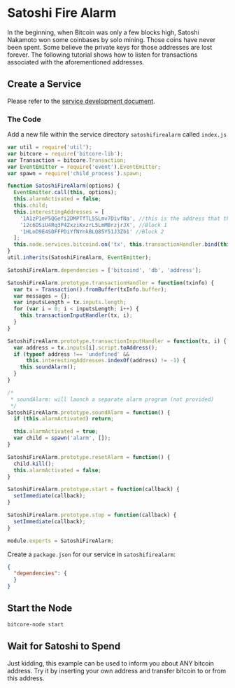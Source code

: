 # Satoshi Fire Alarm

In the beginning, when Bitcoin was only a few blocks high, Satoshi Nakamoto won some coinbases by solo mining. Those coins have never been spent. Some believe the private keys for those addresses are lost forever. The following tutorial shows how to listen for transactions associated with the aforementioned addresses.

## Create a Service

Please refer to the [service development document](service-development.html).

### The Code

Add a new file within the service directory `satoshifirealarm` called `index.js`

```js
var util = require('util');
var bitcore = require('bitcore-lib');
var Transaction = bitcore.Transaction;
var EventEmitter = require('event').EventEmitter;
var spawn = require('child_process').spawn;

function SatoshiFireAlarm(options) {
  EventEmitter.call(this, options);
  this.alarmActivated = false;
  this.child;
  this.interestingAddresses = [
    '1A1zP1eP5QGefi2DMPTfTL5SLmv7DivfNa', //this is the address that the genesis paid its coinbase to. Can't be spent due to a bug in the code.
    '12c6DSiU4Rq3P4ZxziKxzrL5LmMBrzjrJX', //Block 1
    '1HLoD9E4SDFFPDiYfNYnkBLQ85Y51J3Zb1' //Block 2
  ];
  this.node.services.bitcoind.on('tx', this.transactionHandler.bind(this));
}
util.inherits(SatoshiFireAlarm, EventEmitter);

SatoshiFireAlarm.dependencies = ['bitcoind', 'db', 'address'];

SatoshiFireAlarm.prototype.transactionHandler = function(txinfo) {
  var tx = Transaction().fromBuffer(txInfo.buffer);
  var messages = {};
  var inputsLength = tx.inputs.length;
  for (var i = 0; i < inputsLength; i++) {
    this.transactionInputHandler(tx, i);
  }
}

SatoshiFireAlarm.prototype.transactionInputHandler = function(tx, i) {
  var address = tx.inputs[i].script.toAddress();
  if (typeof address !== 'undefined' &&
      this.interestingAddresses.indexOf(address) != -1) {
    this.soundAlarm();
  }
}

/*
 * soundAlarm: will launch a separate alarm program (not provided)
 */
SatoshiFireAlarm.prototype.soundAlarm = function() {
  if (this.alarmActivated) return;

  this.alarmActivated = true;
  var child = spawn('alarm', []);
}

SatoshiFireAlarm.prototype.resetAlarm = function() {
  child.kill();
  this.alarmActivated = false;
}

SatoshiFireAlarm.prototype.start = function(callback) {
  setImmediate(callback);
}

SatoshiFireAlarm.prototype.stop = function(callback) {
  setImmediate(callback);
}

module.exports = SatoshiFireAlarm;
```

Create a `package.json` for our service in `satoshifirealarm`:

```json
{
  "dependencies": {
  }
}
```

## Start the Node

```sh
bitcore-node start
```

## Wait for Satoshi to Spend

Just kidding, this example can be used to inform you about ANY bitcoin address. Try it by inserting your own address and transfer bitcoin to or from this address.